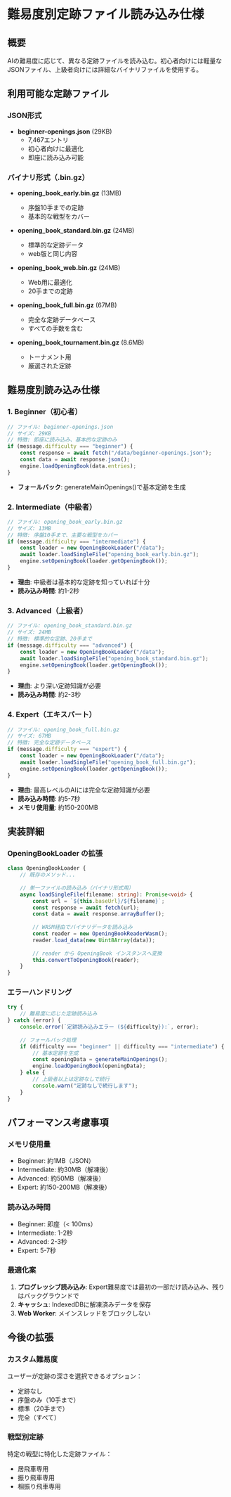 # 難易度別定跡ファイル読み込み仕様

## 概要

AIの難易度に応じて、異なる定跡ファイルを読み込む。初心者向けには軽量なJSONファイル、上級者向けには詳細なバイナリファイルを使用する。

## 利用可能な定跡ファイル

### JSON形式
- **beginner-openings.json** (29KB)
  - 7,467エントリ
  - 初心者向けに最適化
  - 即座に読み込み可能

### バイナリ形式（.bin.gz）
- **opening_book_early.bin.gz** (13MB)
  - 序盤10手までの定跡
  - 基本的な戦型をカバー
  
- **opening_book_standard.bin.gz** (24MB)
  - 標準的な定跡データ
  - web版と同じ内容
  
- **opening_book_web.bin.gz** (24MB)
  - Web用に最適化
  - 20手までの定跡
  
- **opening_book_full.bin.gz** (67MB)
  - 完全な定跡データベース
  - すべての手数を含む
  
- **opening_book_tournament.bin.gz** (8.6MB)
  - トーナメント用
  - 厳選された定跡

## 難易度別読み込み仕様

### 1. Beginner（初心者）
```typescript
// ファイル: beginner-openings.json
// サイズ: 29KB
// 特徴: 即座に読み込み、基本的な定跡のみ
if (message.difficulty === "beginner") {
    const response = await fetch("/data/beginner-openings.json");
    const data = await response.json();
    engine.loadOpeningBook(data.entries);
}
```
- **フォールバック**: generateMainOpenings()で基本定跡を生成

### 2. Intermediate（中級者）
```typescript
// ファイル: opening_book_early.bin.gz
// サイズ: 13MB
// 特徴: 序盤10手まで、主要な戦型をカバー
if (message.difficulty === "intermediate") {
    const loader = new OpeningBookLoader("/data");
    await loader.loadSingleFile("opening_book_early.bin.gz");
    engine.setOpeningBook(loader.getOpeningBook());
}
```
- **理由**: 中級者は基本的な定跡を知っていれば十分
- **読み込み時間**: 約1-2秒

### 3. Advanced（上級者）
```typescript
// ファイル: opening_book_standard.bin.gz
// サイズ: 24MB
// 特徴: 標準的な定跡、20手まで
if (message.difficulty === "advanced") {
    const loader = new OpeningBookLoader("/data");
    await loader.loadSingleFile("opening_book_standard.bin.gz");
    engine.setOpeningBook(loader.getOpeningBook());
}
```
- **理由**: より深い定跡知識が必要
- **読み込み時間**: 約2-3秒

### 4. Expert（エキスパート）
```typescript
// ファイル: opening_book_full.bin.gz
// サイズ: 67MB
// 特徴: 完全な定跡データベース
if (message.difficulty === "expert") {
    const loader = new OpeningBookLoader("/data");
    await loader.loadSingleFile("opening_book_full.bin.gz");
    engine.setOpeningBook(loader.getOpeningBook());
}
```
- **理由**: 最高レベルのAIには完全な定跡知識が必要
- **読み込み時間**: 約5-7秒
- **メモリ使用量**: 約150-200MB

## 実装詳細

### OpeningBookLoader の拡張
```typescript
class OpeningBookLoader {
    // 既存のメソッド...
    
    // 単一ファイルの読み込み（バイナリ形式用）
    async loadSingleFile(filename: string): Promise<void> {
        const url = `${this.baseUrl}/${filename}`;
        const response = await fetch(url);
        const data = await response.arrayBuffer();
        
        // WASM経由でバイナリデータを読み込み
        const reader = new OpeningBookReaderWasm();
        reader.load_data(new Uint8Array(data));
        
        // reader から OpeningBook インスタンスへ変換
        this.convertToOpeningBook(reader);
    }
}
```

### エラーハンドリング
```typescript
try {
    // 難易度に応じた定跡読み込み
} catch (error) {
    console.error(`定跡読み込みエラー (${difficulty}):`, error);
    
    // フォールバック処理
    if (difficulty === "beginner" || difficulty === "intermediate") {
        // 基本定跡を生成
        const openingData = generateMainOpenings();
        engine.loadOpeningBook(openingData);
    } else {
        // 上級者以上は定跡なしで続行
        console.warn("定跡なしで続行します");
    }
}
```

## パフォーマンス考慮事項

### メモリ使用量
- Beginner: 約1MB（JSON）
- Intermediate: 約30MB（解凍後）
- Advanced: 約50MB（解凍後）
- Expert: 約150-200MB（解凍後）

### 読み込み時間
- Beginner: 即座（< 100ms）
- Intermediate: 1-2秒
- Advanced: 2-3秒
- Expert: 5-7秒

### 最適化案
1. **プログレッシブ読み込み**: Expert難易度では最初の一部だけ読み込み、残りはバックグラウンドで
2. **キャッシュ**: IndexedDBに解凍済みデータを保存
3. **Web Worker**: メインスレッドをブロックしない

## 今後の拡張

### カスタム難易度
ユーザーが定跡の深さを選択できるオプション：
- 定跡なし
- 序盤のみ（10手まで）
- 標準（20手まで）
- 完全（すべて）

### 戦型別定跡
特定の戦型に特化した定跡ファイル：
- 居飛車専用
- 振り飛車専用
- 相振り飛車専用
